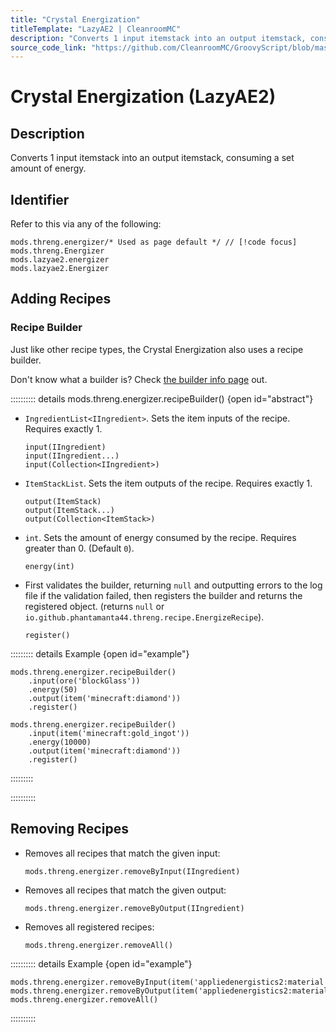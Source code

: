 ```yaml
---
title: "Crystal Energization"
titleTemplate: "LazyAE2 | CleanroomMC"
description: "Converts 1 input itemstack into an output itemstack, consuming a set amount of energy."
source_code_link: "https://github.com/CleanroomMC/GroovyScript/blob/master/src/main/java/com/cleanroommc/groovyscript/compat/mods/lazyae2/Energizer.java"
---
```


# Crystal Energization (LazyAE2)

## Description

Converts 1 input itemstack into an output itemstack, consuming a set amount of energy.

## Identifier

Refer to this via any of the following:

```groovy:no-line-numbers {1}
mods.threng.energizer/* Used as page default */ // [!code focus]
mods.threng.Energizer
mods.lazyae2.energizer
mods.lazyae2.Energizer
```


## Adding Recipes

### Recipe Builder

Just like other recipe types, the Crystal Energization also uses a recipe builder.

Don't know what a builder is? Check [the builder info page](../../groovy/builder.md) out.

:::::::::: details mods.threng.energizer.recipeBuilder() {open id="abstract"}
- `IngredientList<IIngredient>`. Sets the item inputs of the recipe. Requires exactly 1.

    ```groovy:no-line-numbers
    input(IIngredient)
    input(IIngredient...)
    input(Collection<IIngredient>)
    ```

- `ItemStackList`. Sets the item outputs of the recipe. Requires exactly 1.

    ```groovy:no-line-numbers
    output(ItemStack)
    output(ItemStack...)
    output(Collection<ItemStack>)
    ```

- `int`. Sets the amount of energy consumed by the recipe. Requires greater than 0. (Default `0`).

    ```groovy:no-line-numbers
    energy(int)
    ```

- First validates the builder, returning `null` and outputting errors to the log file if the validation failed, then registers the builder and returns the registered object. (returns `null` or `io.github.phantamanta44.threng.recipe.EnergizeRecipe`).

    ```groovy:no-line-numbers
    register()
    ```

::::::::: details Example {open id="example"}
```groovy:no-line-numbers
mods.threng.energizer.recipeBuilder()
    .input(ore('blockGlass'))
    .energy(50)
    .output(item('minecraft:diamond'))
    .register()

mods.threng.energizer.recipeBuilder()
    .input(item('minecraft:gold_ingot'))
    .energy(10000)
    .output(item('minecraft:diamond'))
    .register()
```

:::::::::

::::::::::

## Removing Recipes

- Removes all recipes that match the given input:

    ```groovy:no-line-numbers
    mods.threng.energizer.removeByInput(IIngredient)
    ```

- Removes all recipes that match the given output:

    ```groovy:no-line-numbers
    mods.threng.energizer.removeByOutput(IIngredient)
    ```

- Removes all registered recipes:

    ```groovy:no-line-numbers
    mods.threng.energizer.removeAll()
    ```

:::::::::: details Example {open id="example"}
```groovy:no-line-numbers
mods.threng.energizer.removeByInput(item('appliedenergistics2:material'))
mods.threng.energizer.removeByOutput(item('appliedenergistics2:material:1'))
mods.threng.energizer.removeAll()
```

::::::::::
